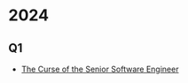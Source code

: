 # 2024

## Q1
- [The Curse of the Senior Software Engineer](https://www.yieldcode.blog/post/the-curse-of-the-senior-engineer/)
